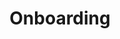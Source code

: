 ---
title: "Onboarding"
linkTitle: "Onboarding"
weight: 3
description: >
  Onboarding resources for Medic contributors
---